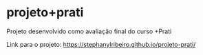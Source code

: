 # projeto+prati
Projeto desenvolvido como avaliação final do curso +Prati

Link para o projeto: https://stephanylribeiro.github.io/projeto-prati/
